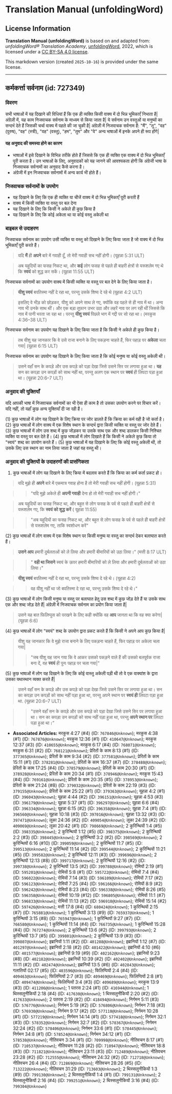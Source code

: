 # Translation Manual (unfoldingWord)

## License Information

**Translation Manual (unfoldingWord)** is based on and adapted from: _unfoldingWord® Translation Academy_, [unfoldingWord](https://unfoldingword.org/utw), 2022, which is licensed under a [CC BY-SA 4.0 license](https://creativecommons.org/licenses/by-sa/4.0/legalcode.en).

This markdown version (created `2025-10-16`) is provided under the same license.



--------------------------------

## कर्मकर्त्ता सर्वनाम (id: 727349)

### विवरण

सभी भाषाओं में यह दिखाने की विधियां हैं कि एक ही व्यक्ति किसी वाक्य में दो भिन्न भूमिकाएँ निभाता है\| अंग्रेज़ी में, यह काम निजवाचक सर्वनाम के माध्यम से किया जाता है\| ये सर्वनाम उन वस्तुओं या मनुष्यों का सन्दर्भ देते हैं जिसकी चर्चा वाक्य में पहले की जा चुकी है\| अंग्रेज़ी में निजवाचक सर्वनाम हैं: "मैं", "तू", "वह" (पुरुष), "वह" (स्त्री), "वह" (वस्तु), "हम", "तुम" और "वे" अन्य भाषाओं में इनके अपने ही रूप होंगे\|

#### यह अनुवाद की समस्या होने का कारण

* भाषाओं में इसे दिखाने के विभिन्न तरीके होते हैं जिससे कि एक ही व्यक्ति एक वाक्य में दो भिन्न भूमिकाएँ पूरी करता है। उन भाषाओं के लिए, अनुवादकों को यह जानने की आवश्यकता होगी कि अंग्रेजी भाषा के निजवाचक सर्वनामों का अनुवाद कैसे करना है।
* अंग्रेजी में इन निजवाचक सर्वनामों में अन्य कार्य भी होते हैं।

### निजवाचक सर्वनामों के उपयोग

* यह दिखाने के लिए कि एक ही व्यक्ति या चीजें वाक्य में दो भिन्न भूमिकाएँ पूरी करती हैं
* वाक्य में किसी व्यक्ति या वस्तु पर बल देना
* यह दिखाने के लिए कि किसी ने अकेले ही कुछ किया है
* यह दिखाने के लिए कि कोई अकेला था या कोई वस्तु अकेली था

### बाइबल से उदाहरण

निजवाचक सर्वनाम का उपयोग उसी व्यक्ति या वस्तु को दिखाने के लिए किया जाता है जो वाक्य में दो भिन्न भूमिकाएँ पूरी करते हैं।

> यदि **मैं** ही **अपने** बारे में गवाही दूँ, तो मेरी गवाही सच नहीं होगी। (यूहन्ना 5:31 ULT)

> अब यहूदियों का फसह निकट था, और **कई** लोग फसह से पहले ही बाहरी क्षेत्रों से यरूशलेम गए थे कि **स्वयं** को शुद्ध कर सकें। (यूहन्ना 11:55 ULT)

निजवाचक सर्वनामों का उपयोग वाक्य में किसी व्यक्ति या वस्तु पर बल देने के लिए किया जाता है।

> **यीशु स्वयं** बपतिस्मा नहीं दे रहा था, परन्तु उसके शिष्य दे रहे थे (यूहन्ना 4:2 ULT)

> इसलिए वे भीड़ को छोड़कर, यीशु को अपने साथ ले गए, क्योंकि वह पहले से ही नाव में था। अन्य नाव भी उनके साथ थीं। और एक बड़ा तूफान उभर उठा और लहरें नाव पर लग रही थीं जिससे कि नाव में पानी भरता जा रहा था। परन्तु **यीशु स्वयं** पिछले भाग में गद्दी पर सो रहा था। (मरकुस 4:36–38 ULT)

निजवाचक सर्वनाम का उपयोग यह दिखाने के लिए किया जाता है कि किसी ने अकेले ही कुछ किया है।

> तब यीशु यह जानकार कि वे उसे राजा बनाने के लिए पकड़ना चाहते हैं, फिर पहाड़ पर **अकेला** चला गया\| (यूहन्ना 6:15 ULT)

निजवाचक सर्वनाम का उपयोग यह दिखाने के लिए किया जाता है कि कोई मनुष्य या कोई वस्तु अकेली थी।

> उसने वहाँ सन के कपड़े और उस कपड़े को पड़ा देखा जिसे उसने सिर पर लगाया हुआ था। **यह** सन का कपड़ा उन कपड़ों को साथ नहीं था, परन्तु अलग एक स्थान पर **स्वयं** ही लिपटा पड़ा हुआ था। (यूहन्ना 20:6–7 ULT)

### अनुवाद की युक्तियाँ

यदि आपकी भाषा में निजवाचक सर्वनामों का भी ऐसा ही काम है तो उसका उपयोग करने पर विचार करें। यदि नहीं, तो यहाँ कुछ अन्य युक्तियाँ दी जा रही हैं।

(1\) कुछ भाषाओं में लोग यह दिखाने के लिए क्रिया पर जोर डालते हैं कि क्रिया का कर्म वही है जो कर्ता है। (2\) कुछ भाषाओं में लोग वाक्य में एक विशेष स्थान के सन्दर्भ द्वारा किसी व्यक्ति या वस्तु पर जोर देते हैं। (3\) कुछ भाषाओं में लोग उस शब्द में कुछ जोड़कर या उसके साथ एक और शब्द डालकर किसी निश्चित व्यक्ति या वस्तु पर बल देते हैं। (4\) कुछ भाषाओं में लोग दिखाते हैं कि किसी ने अकेले कुछ किया तो "स्वयं" शब्द का उपयोग करते हैं। (5\) कुछ भाषाओं में यह दिखाने के लिए कि कोई वस्तु अकेली थी, तो उसके लिए उस स्थान का नाम लिया जाता है जहां वह वस्तु थी।

### अनुवाद की युक्तियों के उदाहरणों की प्रासंगिकता

1. कुछ भाषाओं में लोग यह दिखाने के लिए क्रिया में बदलाव करते हैं कि क्रिया का कर्म कर्ता प्रकट हो।

> यदि मुझे ही **अपने** बारे में एकमात्र गवाह होना है तो मेरी गवाही सच नहीं होगी। (यूहन्ना 5:31\)

> > "यदि मुझे अकेले ही **अपनी गवाही** देना हो तो मेरी गवाही सच नहीं होगी।"

> अब यहूदियों का फसह निकट था, और बहुत से लोग फसह के पर्व से पहले ही बाहरी क्षेत्रों से यरूशलेम गए, कि **स्वयं को शुद्ध करें** ( यूहन्ना 11:55\)

> > "अब यहूदियों का फसह निकट था, और बहुत से लोग फसह के पर्व से पहले ही बाहरी क्षेत्रों से यरूशलेम गए, ताकि स्वशोधन करें"

(2\) कुछ भाषाओं में लोग वाक्य में एक विशेष स्थान पर किसी मनुष्य या वस्तु का सन्दर्भ देकर बलाघात करते हैं।

> **उसने आप** हमारी दुर्बलताओं को ले लिया और हमारी बीमारियों को उठा लिया।" (मत्ती 8:17 ULT)

> > " **वही था जिसने** स्वयं के ऊपर हमारी बीमारियों को ले लिया और हमारी दुर्बलताओं को उठा लिया।"

> **यीशु स्वयं** बपतिस्मा नहीं दे रहा था, परन्तु उसके शिष्य दे रहे थे। (यूहन्ना 4:2\)

> > वह यीशु नहीं था जो बपतिस्मा दे रहा था, परन्तु उसके शिष्य दे रहे थे।"

(3\) कुछ भाषाओं में लोग किसी मनुष्य या वस्तु पर बलाघात हेतु उस शब्द में कुछ जोड़ देते हैं या उसके साथ एक और शब्द जोड़ देते हैं\| अंग्रेज़ी में निजवाचक सर्वनाम का प्रयोग किया जाता है\|

> उसने यह बात फिलिप्पुस को परखने के लिए कही क्योंकि वह **आप** जानता था कि वह क्या करेगा\| (यूहन्ना 6:6\)

(4\) कुछ भाषाओं में लोग "स्वयं" शब्द के उपयोग द्वारा प्रकट करते हैं कि किसी ने अपने आप कुछ किया है\|

> यीशु यह जानकार कि वे मुझे राजा बनाने के लिए पकड़ना चाहते हैं, फिर पहाड़ पर अकेला चला गया\|
> 
> 
> > "जब यीशु यह जान गया कि वे आकर उसको पकड़ने वाले हैं की उसको बलपूर्वक राजा बना दें, वह **स्वयं** ही पुनः पहाड़ पर चला गया\|"

(5\) कुछ भाषाओं में लोग यह दिखाने के लिए कि कोई वास्तु अकेली पड़ी थी तो वे एक वाक्यांश के द्वारा उसका यथास्थान व्यक्त करते हैं\|

> उसने वहाँ सन के कपड़े और उस कपड़े को पड़ा देखा जिसे उसने सिर पर लगाया हुआ था। सन का कपड़ा उन कपड़ों को साथ नहीं पड़ा हुआ था, परन्तु अपने स्थान पर **स्वयं ही** लिपटा पड़ा हुआ था. (यूहन्ना 20:6–7 ULT)

> > "उसने वहाँ सन के कपड़े और उस कपड़े को पड़ा देखा जिसे उसने सिर पर लगाया हुआ था। सन का कपड़ा उन कपड़ों को साथ नहीं पड़ा हुआ था, परन्तु **अपने स्थान पर** लिपटा पड़ा हुआ था।”

* **Associated Articles:** मरकुस 4:27 (#4) (ID: `767846@Unknown`); मरकुस 4:38 (#1) (ID: `767876@Unknown`); मरकुस 12:36 (#1) (ID: `410647@Unknown`); मरकुस 12:37 (#3) (ID: `410655@Unknown`); मरकुस 6:17 (#4) (ID: `768071@Unknown`); मरकुस 6:31 (#2) (ID: `768121@Unknown`); प्रेरितों के काम 8:13 (#1) (ID: `377365@Unknown`); प्रेरितों के काम 9:34 (#2) (ID: `377581@Unknown`); प्रेरितों के काम 15:11 (#1) (ID: `378281@Unknown`); प्रेरितों के काम 16:37 (#7) (ID: `378488@Unknown`); प्रेरितों के काम 17:25 (#4) (ID: `378579@Unknown`); प्रेरितों के काम 20:30 (#1) (ID: `378928@Unknown`); प्रेरितों के काम 20:34 (#1) (ID: `378946@Unknown`); मरकुस 15:43 (#4) (ID: `769161@Unknown`); प्रेरितों के काम 20:35 (#5) (ID: `378953@Unknown`); प्रेरितों के काम 21:24 (#8) (ID: `379032@Unknown`); प्रेरितों के काम 22:19 (#3) (ID: `379155@Unknown`); प्रेरितों के काम 25:22 (#1) (ID: `379363@Unknown`); यूहन्ना 4:2 (#1) (ID: `396043@Unknown`); यूहन्ना 4:44 (#2) (ID: `396151@Unknown`); यूहन्ना 4:53 (#3) (ID: `396179@Unknown`); यूहन्ना 5:37 (#1) (ID: `396297@Unknown`); यूहन्ना 6:6 (#4) (ID: `396334@Unknown`); यूहन्ना 6:15 (#2) (ID: `396358@Unknown`); यूहन्ना 7:4 (#1) (ID: `396560@Unknown`); यूहन्ना 10:18 (#3) (ID: `397016@Unknown`); यूहन्ना 13:32 (#3) (ID: `397471@Unknown`); लूका 24:36 (#2) (ID: `409054@Unknown`); लूका 24:39 (#2) (ID: `409069@Unknown`); लूका 20:42 (#1) (ID: `798669@Unknown`); 2 कुरिन्थियों 1:4 (#5) (ID: `398335@Unknown`); 2 कुरिन्थियों 1:12 (#5) (ID: `398375@Unknown`); 2 कुरिन्थियों 2:2 (#3) (ID: `398445@Unknown`); 2 कुरिन्थियों 3:2 (#2) (ID: `398569@Unknown`); 2 कुरिन्थियों 6:16 (#10) (ID: `399059@Unknown`); 2 कुरिन्थियों 11:7 (#5) (ID: `399513@Unknown`); 2 कुरिन्थियों 11:14 (#2) (ID: `399544@Unknown`); 2 कुरिन्थियों 11:21 (#5) (ID: `399582@Unknown`); 2 कुरिन्थियों 12:11 (#3) (ID: `399696@Unknown`); 2 कुरिन्थियों 12:13 (#8) (ID: `399717@Unknown`); 2 कुरिन्थियों 12:16 (#2) (ID: `399738@Unknown`); 2 कुरिन्थियों 13:5 (#2) (ID: `399788@Unknown`); रोमियों 2:19 (#1) (ID: `595201@Unknown`); रोमियों 5:8 (#1) (ID: `595722@Unknown`); रोमियों 7:4 (#4) (ID: `596022@Unknown`); रोमियों 7:14 (#3) (ID: `596109@Unknown`); रोमियों 7:17 (#2) (ID: `596123@Unknown`); रोमियों 7:25 (#4) (ID: `596166@Unknown`); रोमियों 8:9 (#2) (ID: `596242@Unknown`); रोमियों 8:23 (#4) (ID: `596338@Unknown`); रोमियों 8:26 (#5) (ID: `596358@Unknown`); रोमियों 10:19 (#12) (ID: `596805@Unknown`); रोमियों 11:1 (#7) (ID: `596833@Unknown`); रोमियों 11:13 (#2) (ID: `596910@Unknown`); रोमियों 15:14 (#2) (ID: `597426@Unknown`); मत्ती 17:8 (#4) (ID: `680424@Unknown`); 1 कुरिन्थियों 2:15 (#7) (ID: `765881@Unknown`); 1 कुरिन्थियों 3:13 (#9) (ID: `765937@Unknown`); 1 कुरिन्थियों 3:15 (#8) (ID: `765947@Unknown`); 1 कुरिन्थियों 9:27 (#7) (ID: `766580@Unknown`); 1 कुरिन्थियों 11:14 (#4) (ID: `766735@Unknown`); 1 कुरिन्थियों 15:28 (#4) (ID: `767274@Unknown`); 2 कुरिन्थियों 13:6 (#2) (ID: `399793@Unknown`); 2 कुरिन्थियों 13:7 (#5) (ID: `399801@Unknown`); 2 कुरिन्थियों 13:9 (#3) (ID: `399807@Unknown`); इब्रानियों 1:11 (#2) (ID: `401288@Unknown`); इब्रानियों 1:12 (#7) (ID: `401297@Unknown`); इब्रानियों 2:18 (#2) (ID: `401422@Unknown`); इब्रानियों 4:10 (#6) (ID: `401577@Unknown`); इब्रानियों 9:19 (#9) (ID: `402162@Unknown`); इब्रानियों 9:23 (#8) (ID: `402182@Unknown`); इब्रानियों 10:39 (#2) (ID: `402402@Unknown`); इब्रानियों 11:11 (#2) (ID: `402474@Unknown`); इब्रानियों 13:5 (#6) (ID: `402843@Unknown`); गलातियों 02:17 (#5) (ID: `403596@Unknown`); फिलिप्पियों 2:4 (#4) (ID: `409463@Unknown`); फिलिप्पियों 2:7 (#3) (ID: `409469@Unknown`); फिलिप्पियों 2:8 (#1) (ID: `409474@Unknown`); फिलिप्पियों 3:4 (#3) (ID: `409689@Unknown`); मरकुस 13:9 (#3) (ID: `411206@Unknown`); 1 पतरस 2:24 (#1) (ID: `416944@Unknown`); 1 थिस्सलुनीकियों 2:18 (#4) (ID: `417630@Unknown`); 1 थिस्सलुनीकियों 2:20 (#2) (ID: `417633@Unknown`); 2 पतरस 2:19 (#2) (ID: `418494@Unknown`); निर्गमन 5:11 (#3) (ID: `576776@Unknown`); निर्गमन 5:19 (#2) (ID: `576806@Unknown`); निर्गमन 7:18 (#3) (ID: `576930@Unknown`); निर्गमन 9:17 (#2) (ID: `577110@Unknown`); निर्गमन 10:28 (#1) (ID: `577219@Unknown`); निर्गमन 14:14 (#1) (ID: `577418@Unknown`); निर्गमन 32:1 (#3) (ID: `578352@Unknown`); निर्गमन 32:7 (#2) (ID: `578367@Unknown`); निर्गमन 32:24 (#2) (ID: `578406@Unknown`); निर्गमन 33:6 (#1) (ID: `578445@Unknown`); निर्गमन 34:8 (#1) (ID: `578524@Unknown`); निर्गमन 34:12 (#1) (ID: `578538@Unknown`); नीतिवचन 3:34 (#1) (ID: `709998@Unknown`); नीतिवचन 8:17 (#1) (ID: `710537@Unknown`); नीतिवचन 11:28 (#2) (ID: `710947@Unknown`); नीतिवचन 18:8 (#3) (ID: `711821@Unknown`); नीतिवचन 23:11 (#3) (ID: `712489@Unknown`); नीतिवचन 23:28 (#2) (ID: `712555@Unknown`); नीतिवचन 24:32 (#2) (ID: `712718@Unknown`); नीतिवचन 26:4 (#4) (ID: `712869@Unknown`); नीतिवचन 28:26 (#5) (ID: `713222@Unknown`); नीतिवचन 31:29 (ID: `713603@Unknown`); 2 थिस्सलुनीकियों 1:3 (#9) (ID: `799130@Unknown`); 2 थिस्सलुनीकियों 1:4 (#1) (ID: `799131@Unknown`); 2 थिस्सलुनीकियों 2:16 (#4) (ID: `799251@Unknown`); 2 थिस्सलुनीकियों 3:16 (#4) (ID: `799304@Unknown`)

